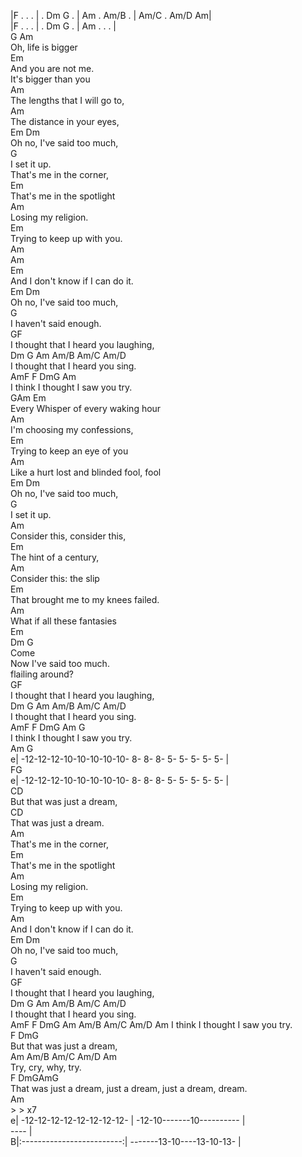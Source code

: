|F . . . | . Dm G . | Am . Am/B . | Am/C . Am/D Am|   
|F . . . | . Dm G . | Am . . . |   
G Am    
   Oh, life is bigger   
Em    
And you are not me.   
It's bigger than you   
Am    
The lengths that I will go to,   
Am    
The distance in your eyes,   
Em Dm    
   Oh no, I've said too much,   
G    
I set it up.    
That's me in the corner,   
Em    
That's me in the spotlight   
Am    
Losing my religion.   
Em    
Trying to keep up with you.   
Am    
Am    
Em    
And I don't know if I can do it.   
Em Dm    
   Oh no, I've said too much,   
G    
I haven't said enough.   
GF    
I thought that I heard you laughing,   
  Dm             G         Am   Am/B   Am/C   Am/D   
I thought that I heard you sing.   
AmF F DmG Am    
I  think I thought I saw    you try.   
GAm Em    
   Every Whisper of every waking hour   
Am    
I'm choosing my confessions,   
Em    
Trying to keep an eye of you   
Am    
Like a hurt lost and blinded fool, fool   
Em Dm    
   Oh no, I've said too much,   
G    
I set it up.    
Am    
Consider this, consider this,   
Em    
The hint of a century,   
Am    
Consider this: the slip   
Em    
That brought me to my knees failed.   
Am    
What if all these fantasies   
Em   
Dm G    
Come   
Now I've said too much.   
flailing around?   
GF    
I thought that I heard you laughing,   
  Dm             G         Am   Am/B   Am/C   Am/D   
I thought that I heard you sing.   
AmF F DmG Am G    
I  think I thought I saw    you try.   
Am G    
e| -12-12-12-10-10-10-10-10- 8- 8- 8- 5- 5- 5- 5- 5- |   
FG    
e| -12-12-12-10-10-10-10-10- 8- 8- 8- 5- 5- 5- 5- 5- |   
CD    
But that was just a dream,   
CD    
That was just a dream.   
Am    
That's me in the corner,   
Em    
That's me in the spotlight   
Am    
Losing my religion.   
Em    
Trying to keep up with you.   
Am    
And I don't know if I can do it.   
Em Dm    
   Oh no, I've said too much,   
G    
I haven't said enough.   
GF    
I thought that I heard you laughing,   
  Dm             G         Am   Am/B   Am/C   Am/D   
I thought that I heard you sing.   
AmF F DmG Am Am/B Am/C Am/D Am I think I thought I saw you try.    
F DmG    
But that was just a dream,   
Am   Am/B   Am/C   Am/D   Am   
Try, cry,   why,   try.   
F DmGAmG    
That was just a dream,    just a dream, just a dream, dream.   
Am    
    >        >              x7   
e| -12-12-12-12-12-12-12-12- | -12-10-------10---------- |   
---- |   
B|:-------------------------:| -------13-10----13-10-13- |   
